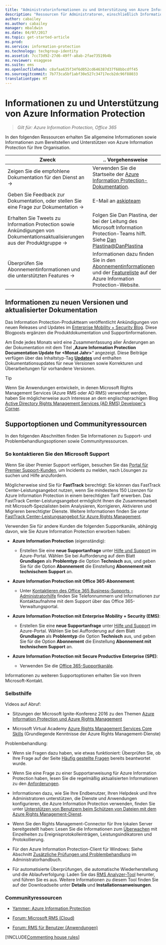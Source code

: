 ```yaml
---
title: "Administratorinformationen zu und Unterstützung von Azure Information Protection"
description: "Ressourcen für Administratoren, einschließlich Informationen zu neuen Releases, zu Supportoptionen und zur Kontaktaufnahme mit Microsoft, um ein Problem zu melden."
author: cabailey
ms.author: cabailey
manager: mbaldwin
ms.date: 04/07/2017
ms.topic: get-started-article
ms.prod: 
ms.service: information-protection
ms.technology: techgroup-identity
ms.assetid: 7cc73d92-27d6-49ff-a8ab-2fae73519b4b
ms.reviewer: esaggese
ms.suite: ems
ms.openlocfilehash: c8afaa635f34f6d052cd646387d37f68bbcdff45
ms.sourcegitcommit: 7b773ca5bf1abf30e527c34717ecb2dc96f88033
translationtype: HT
---
```

# <a name="information-and-support-for-azure-information-protection"></a>Informationen zu und Unterstützung von Azure Information Protection

>*Gilt für: Azure Information Protection, Office 365*

In den folgenden Ressourcen erhalten Sie allgemeine Informationen sowie Informationen zum Bereitstellen und Unterstützen von Azure Information Protection für Ihre Organisation.

|Zweck|.. Vorgehensweise|
|----------------|---------------|
|Zeigen Sie die empfohlene Dokumentation für den Dienst an →|Verwenden Sie die Startseite der [Azure Information Protection-Dokumentation](https://docs.microsoft.com/information-protection/).|
|Geben Sie Feedback zur Dokumentation, oder stellen Sie eine Frage zur Dokumentation →|E-Mail an [askipteam](mailto:%20askipteam@microsoft.com?subject=Documentation%20feedback)|
|Erhalten Sie Tweets zu Information Protection sowie Ankündigungen von Dokumentationsaktualisierungen aus der Produktgruppe →|Folgen Sie Dan Plastina, der bei der Leitung des Microsoft Information Protection-Teams hilft. Siehe [Dan Plastina@DanPlastina](https://twitter.com/DanPlastina)|
|Überprüfen Sie Abonnementinformationen und die unterstützten Features →|Informationen dazu finden Sie in den [Abonnementinformationen](https://www.microsoft.com/cloud-platform/azure-information-protection-pricing) und der [Featureliste](https://www.microsoft.com/cloud-platform/azure-information-protection-features) auf der Azure Information Protection-Website.|


## <a name="information-about-new-releases-and-updated-documentation"></a>Informationen zu neuen Versionen und aktualisierter Dokumentation
Das Information Protection-Produktteam veröffentlicht Ankündigungen von neuen Releases und Updates im [Enterprise Mobility + Security Blog](https://blogs.technet.microsoft.com/enterprisemobility/?product=azure-information-protection,azure-rights-management-services). Diese Blogposts ergänzen die Produktdokumentation und Supportinformationen.

Am Ende jedes Monats wird eine Zusammenfassung aller Änderungen an der Dokumentation mit dem Titel „**Azure Information Protection Documentation Update for \<Monat Jahr>**“ angezeigt. Diese Beiträge verfügen über das Inhaltstyp-Tag [**Updates**](https://blogs.technet.microsoft.com/enterprisemobility/?product=azure-information-protection,azure-rights-management-services&content-type=updates) und enthalten Dokumentationsupdates für neue Versionen sowie Korrekturen und Überarbeitungen für vorhandene Versionen.

> [!TIP]
> Wenn Sie Anwendungen entwickeln, in denen Microsoft Rights Management Services (Azure RMS oder AD RMS) verwendet werden, haben Sie möglicherweise auch Interesse an dem englischsprachigen Blog [Active Directory Rights Management Services (AD RMS) Developer's Corner](https://blogs.msdn.microsoft.com/rms/).

## <a name="support-options-and-community-resources"></a>Supportoptionen und Communityressourcen
In den folgenden Abschnitten finden Sie Informationen zu Support- und Problembehandlungsoptionen sowie Communityressourcen.

### <a name="to-contact-microsoft-support"></a>So kontaktieren Sie den Microsoft Support

Wenn Sie über Premier Support verfügen, besuchen Sie das [Portal für Premier Support-Kunden](https://premier.microsoft.com/), um Incidents zu melden, nach Lösungen zu suchen und Hilfe anzufordern.

Möglicherweise sind Sie für **FastTrack** berechtigt: Sie können das FastTrack Center-Leistungsangebot nutzen, wenn Sie mindestens 150 Lizenzen für Azure Information Protection in einem berechtigten Tarif erwerben. Das FastTrack Center-Leistungsangebot ermöglicht Ihnen die Zusammenarbeit mit Microsoft-Spezialisten beim Analysieren, Korrigieren, Aktivieren und Migrieren berechtigter Dienste. Weitere Informationen finden Sie unter [FastTrack Center-Leistungsangebot für Azure Rights Management](/enterprise-mobility-security/Solutions/enterprise-mobility-fasttrack-program).

Verwenden Sie für andere Kunden die folgenden Supportkanäle, abhängig davon, wie Sie Azure Information Protection erworben haben:

- **Azure Information Protection** (eigenständig): 
    - Erstellen Sie eine **neue Supportanfrage** unter [Hilfe und Support](https://portal.azure.com/#blade/Microsoft_Azure_Support/HelpAndSupportBlade) im Azure-Portal. Wählen Sie bei Aufforderung auf dem Blatt **Grundlagen** als **Problemtyp** die Option **Technisch** aus, und geben Sie für die Option **Abonnement** die Einstellung **Abonnement mit technischem Support** an.
    
- **Azure Information Protection mit Office 365-Abonnement**: 
    - Unter [Kontaktieren des Office 365 Business-Supports – Administratorhilfe](https://support.office.com/article/Contact-Office-365-for-business-support-Admin-Help-32a17ca7-6fa0-4870-8a8d-e25ba4ccfd4b) finden Sie Telefonnummern und Informationen zur Kontaktaufnahme mit dem Support über das Office 365-Verwaltungsportal. 
    
- **Azure Information Protection mit Enterprise Mobility + Security (EMS)**: 
    - Erstellen Sie eine **neue Supportanfrage** unter [Hilfe und Support](https://portal.azure.com/#blade/Microsoft_Azure_Support/HelpAndSupportBlade) im Azure-Portal. Wählen Sie bei Aufforderung auf dem Blatt **Grundlagen** als **Problemtyp** die Option **Technisch** aus, und geben Sie für die Option **Abonnement** die Einstellung **Abonnement mit technischem Support** an.
    
- **Azure Information Protection mit Secure Productive Enterprise (SPE)**: 
    - Verwenden Sie die [Office 365-Supportkanäle](https://support.office.com/article/Contact-Office-365-for-business-support-Admin-Help-32a17ca7-6fa0-4870-8a8d-e25ba4ccfd4b).

Informationen zu weiteren Supportoptionen erhalten Sie von Ihrem Microsoft-Kontakt. 

### <a name="self-help"></a>Selbsthilfe

Videos auf Abruf:

- Sitzungen der Microsoft Ignite-Konferenz 2016 zu den Themen [Azure Information Protection und Azure Rights Management](https://myignite.microsoft.com/videos?f=%5B%7B%22name%22:%22Azure%20Rights%20Management%22,%22facetName%22:%22products%22%7D,%7B%22name%22:%22Azure%20Information%20Protection%22,%22facetName%22:%22products%22%7D%5D)

- Microsoft Virtual Academy [Azure Rights Management Services Core Skills](https://mva.microsoft.com/en-us/training-courses/azure-rights-management-services-core-skills-10500?l=QLoxMwuCB_1805094681) (Grundlegende Kenntnisse der Azure Rights Management-Dienste)

Problembehandlung:

- Wenn sie Fragen dazu haben, wie etwas funktioniert: Überprüfen Sie, ob Ihre Frage auf der Seite [Häufig gestellte Fragen](faqs.md) bereits beantwortet wurde.

- Wenn Sie eine Frage zu einer Supportanweisung für Azure Information Protection haben, lesen Sie die regelmäßig aktualisierten Informationen zu den [Anforderungen](requirements-azure-rms.md).

- Informationen dazu, wie Sie Ihre Endbenutzer, Ihren Helpdesk und Ihre Administratoren unterstützen, die Dienste und Anwendungen konfigurieren, die Azure Information Protection verwenden, finden Sie unter [Unterstützen von Benutzern beim Schützen von Dateien mit dem Azure Rights Management-Dienst](../deploy-use/help-users.md).

- Wenn Sie den Rights Management-Connector für Ihre lokalen Server bereitgestellt haben: Lesen Sie die Informationen zum [Überwachen](../deploy-use/monitor-rms-connector.md) mit Einzelheiten zu Ereignisprotokolleinträgen, Leistungsindikatoren und Protokollierung.

- Für den Azure Information Protection-Client für Windows: Siehe Abschnitt [Zusätzliche Prüfungen und Problembehandlung](../rms-client/client-admin-guide.md#additional-checks-and-troubleshooting) im Administratorhandbuch.

- Für automatisierte Überprüfungen, die automatische Wiederherstellung und die Ablaufverfolgung: Laden Sie das [RMS Analyzer-Tool](http://www.microsoft.com/en-us/download/details.aspx?id=46437) herunter, und führen Sie es aus. Weitere Informationen zu diesem Tool finden Sie auf der Downloadseite unter **Details** und **Installationsanweisungen**. 

### <a name="community-resources"></a>Communityressourcen

-   [Yammer: Azure Information Protection](https://www.yammer.com/AskIPTeam)

-   [Forum: Microsoft RMS (Cloud)](https://social.technet.microsoft.com/Forums/en-US/home?forum=rmscloud)

-   [Forum: RMS für Benutzer (Anwendungen)](https://social.technet.microsoft.com/Forums/en-US/home?forum=rmsapps)

[!INCLUDE[Commenting house rules](../includes/houserules.md)]
